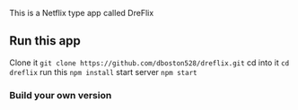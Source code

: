 This is a Netflix type app called DreFlix


## Run this app

Clone it
`git clone https://github.com/dboston528/dreflix.git`
cd into it 
`cd dreflix`
run this
`npm install`
start server `npm start`

### Build your own version
